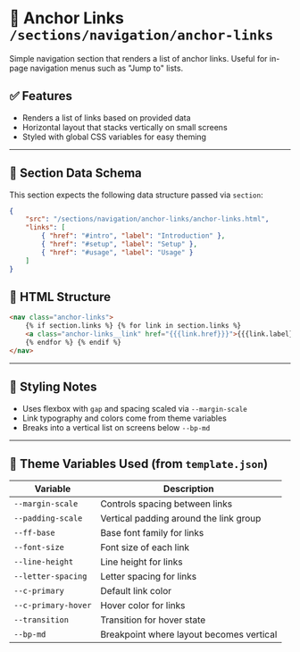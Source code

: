 # 🔗 Anchor Links `/sections/navigation/anchor-links`

Simple navigation section that renders a list of anchor links.
Useful for in-page navigation menus such as "Jump to" lists.

## ✅ Features

-   Renders a list of links based on provided data
-   Horizontal layout that stacks vertically on small screens
-   Styled with global CSS variables for easy theming

---

## 🧾 Section Data Schema

This section expects the following data structure passed via `section`:

```json
{
	"src": "/sections/navigation/anchor-links/anchor-links.html",
	"links": [
		{ "href": "#intro", "label": "Introduction" },
		{ "href": "#setup", "label": "Setup" },
		{ "href": "#usage", "label": "Usage" }
	]
}
```

## 🧱 HTML Structure

```html
<nav class="anchor-links">
	{% if section.links %} {% for link in section.links %}
	<a class="anchor-links__link" href="{{{link.href}}}">{{{link.label}}}</a>
	{% endfor %} {% endif %}
</nav>
```

---

## 🎨 Styling Notes

-   Uses flexbox with `gap` and spacing scaled via `--margin-scale`
-   Link typography and colors come from theme variables
-   Breaks into a vertical list on screens below `--bp-md`

---

## 🧩 Theme Variables Used (from `template.json`)

| Variable            | Description                              |
| ------------------- | ---------------------------------------- |
| `--margin-scale`    | Controls spacing between links           |
| `--padding-scale`   | Vertical padding around the link group   |
| `--ff-base`         | Base font family for links               |
| `--font-size`       | Font size of each link                   |
| `--line-height`     | Line height for links                    |
| `--letter-spacing`  | Letter spacing for links                 |
| `--c-primary`       | Default link color                       |
| `--c-primary-hover` | Hover color for links                    |
| `--transition`      | Transition for hover state               |
| `--bp-md`           | Breakpoint where layout becomes vertical |
